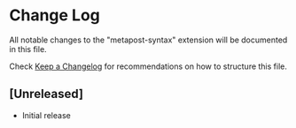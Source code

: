 # Change Log

All notable changes to the "metapost-syntax" extension will be documented in this file.

Check [Keep a Changelog](http://keepachangelog.com/) for recommendations on how to structure this file.

## [Unreleased]

- Initial release
